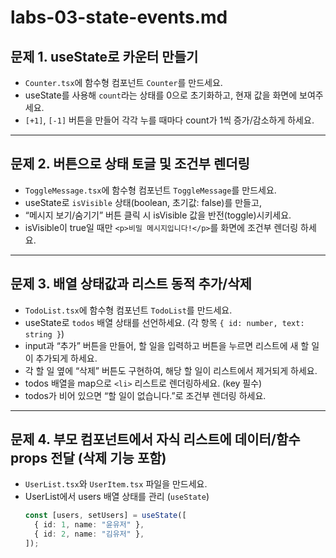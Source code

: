 # labs-03-state-events.md

## 문제 1. useState로 카운터 만들기

- `Counter.tsx`에 함수형 컴포넌트 `Counter`를 만드세요.
- useState를 사용해 `count`라는 상태를 0으로 초기화하고, 현재 값을 화면에 보여주세요.
- `[+1]`, `[-1]` 버튼을 만들어 각각 누를 때마다 count가 1씩 증가/감소하게 하세요.

---

## 문제 2. 버튼으로 상태 토글 및 조건부 렌더링

- `ToggleMessage.tsx`에 함수형 컴포넌트 `ToggleMessage`를 만드세요.
- useState로 `isVisible` 상태(boolean, 초기값: false)를 만들고,
- “메시지 보기/숨기기” 버튼 클릭 시 isVisible 값을 반전(toggle)시키세요.
- isVisible이 true일 때만 `<p>비밀 메시지입니다!</p>`를 화면에 조건부 렌더링 하세요.

---

## 문제 3. 배열 상태값과 리스트 동적 추가/삭제

- `TodoList.tsx`에 함수형 컴포넌트 `TodoList`를 만드세요.
- useState로 `todos` 배열 상태를 선언하세요. (각 항목 `{ id: number, text: string }`)
- input과 “추가” 버튼을 만들어, 할 일을 입력하고 버튼을 누르면 리스트에 새 할 일이 추가되게 하세요.
- 각 할 일 옆에 “삭제” 버튼도 구현하여, 해당 할 일이 리스트에서 제거되게 하세요.
- todos 배열을 map으로 `<li>` 리스트로 렌더링하세요. (key 필수)
- todos가 비어 있으면 “할 일이 없습니다.”로 조건부 렌더링 하세요.

---

## 문제 4. 부모 컴포넌트에서 자식 리스트에 데이터/함수 props 전달 (삭제 기능 포함)

- `UserList.tsx`와 `UserItem.tsx` 파일을 만드세요.
- UserList에서 users 배열 상태를 관리 (`useState`)
  ```ts
  const [users, setUsers] = useState([
    { id: 1, name: "윤유저" },
    { id: 2, name: "김유저" },
  ]);
  ```
